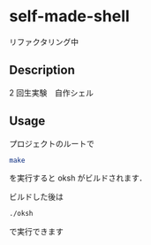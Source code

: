 # self-made-shell

リファクタリング中

## Description

2 回生実験　自作シェル

## Usage

プロジェクトのルートで
```zsh
make
```
を実行すると oksh がビルドされます．

ビルドした後は
```zsh
./oksh
```
で実行できます

<!-- oksh からは PATH に登録されているディレクトリまたは commands/内のプログラムを実行することができます． -->

